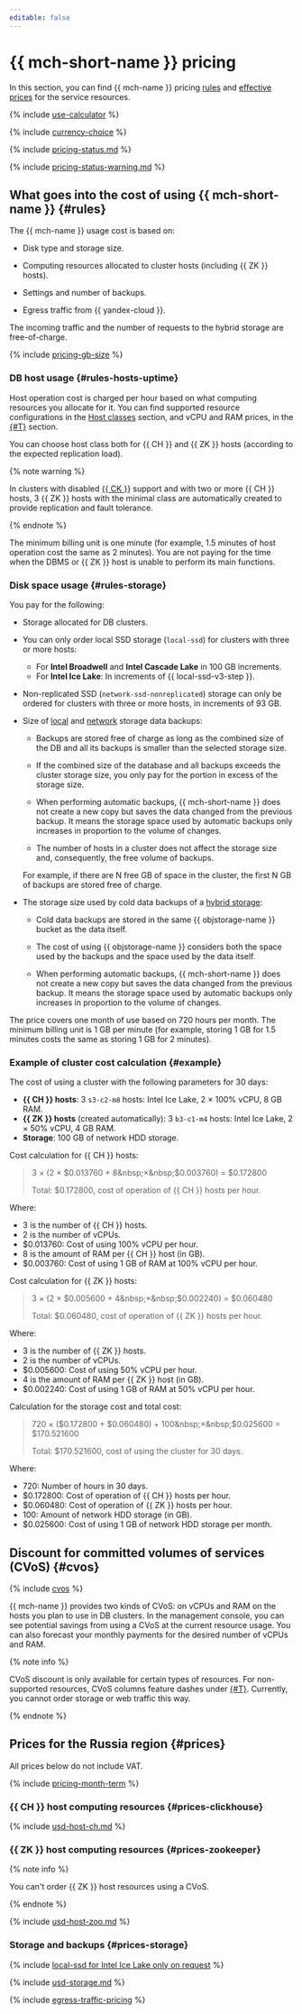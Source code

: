 ```yaml
---
editable: false
---
```


# {{ mch-short-name }} pricing

In this section, you can find {{ mch-name }} pricing [rules](#rules) and [effective prices](#prices) for the service resources.

{% include [use-calculator](../_includes/pricing/use-calculator.md) %}

{% include [currency-choice](../_includes/pricing/currency-choice.md) %}

{% include [pricing-status.md](../_includes/mdb/pricing-status.md) %}

{% include [pricing-status-warning.md](../_includes/mdb/pricing-status-warning.md) %}

## What goes into the cost of using {{ mch-short-name }} {#rules}

The {{ mch-name }} usage cost is based on:

* Disk type and storage size.

* Computing resources allocated to cluster hosts (including {{ ZK }} hosts).

* Settings and number of backups.

* Egress traffic from {{ yandex-cloud }}.

The incoming traffic and the number of requests to the hybrid storage are free-of-charge.

{% include [pricing-gb-size](../_includes/pricing-gb-size.md) %}

### DB host usage {#rules-hosts-uptime}

Host operation cost is charged per hour based on what computing resources you allocate for it. You can find supported resource configurations in the [Host classes](concepts/instance-types.md) section, and vCPU and RAM prices, in the [{#T}](#prices) section.

You can choose host class both for {{ CH }} and {{ ZK }} hosts (according to the expected replication load).

{% note warning %}

In clusters with disabled [{{ CK }}](./concepts/replication.md#ck) support and with two or more {{ CH }} hosts, 3 {{ ZK }} hosts with the minimal class are automatically created to provide replication and fault tolerance.

{% endnote %}

The minimum billing unit is one minute (for example, 1.5 minutes of host operation cost the same as 2 minutes). You are not paying for the time when the DBMS or {{ ZK }} host is unable to perform its main functions.

### Disk space usage {#rules-storage}

You pay for the following:

* Storage allocated for DB clusters.

* You can only order local SSD storage (`local-ssd`) for clusters with three or more hosts:
   * For **Intel Broadwell** and **Intel Cascade Lake** in 100 GB increments.
   * For **Intel Ice Lake**: In increments of {{ local-ssd-v3-step }}.
* Non-replicated SSD (`network-ssd-nonreplicated`) storage can only be ordered for clusters with three or more hosts, in increments of 93 GB.

* Size of [local](concepts/storage.md#local-storage-features) and [network](concepts/storage.md) storage data backups:

   * Backups are stored free of charge as long as the combined size of the DB and all its backups is smaller than the selected storage size.

   * If the combined size of the database and all backups exceeds the cluster storage size, you only pay for the portion in excess of the storage size.

   * When performing automatic backups, {{ mch-short-name }} does not create a new copy but saves the data changed from the previous backup. It means the storage space used by automatic backups only increases in proportion to the volume of changes.

   * The number of hosts in a cluster does not affect the storage size and, consequently, the free volume of backups.

   For example, if there are N free GB of space in the cluster, the first N GB of backups are stored free of charge.

* The storage size used by cold data backups of a [hybrid storage](concepts/storage.md#hybrid-storage-features):

   * Cold data backups are stored in the same {{ objstorage-name }} bucket as the data itself.

   * The cost of using {{ objstorage-name }} considers both the space used by the backups and the space used by the data itself.

   * When performing automatic backups, {{ mch-short-name }} does not create a new copy but saves the data changed from the previous backup. It means the storage space used by automatic backups only increases in proportion to the volume of changes.

The price covers one month of use based on 720 hours per month. The minimum billing unit is 1 GB per minute (for example, storing 1 GB for 1.5 minutes costs the same as storing 1 GB for 2 minutes).


### Example of cluster cost calculation {#example}

The cost of using a cluster with the following parameters for 30 days:

* **{{ CH }} hosts**: 3 `s3-c2-m8` hosts: Intel Ice Lake, 2 × 100% vCPU, 8 GB RAM.
* **{{ ZK }} hosts** (created automatically): 3 `b3-c1-m4` hosts: Intel Ice Lake, 2 × 50% vCPU, 4 GB RAM.
* **Storage**: 100 GB of network HDD storage.

Cost calculation for {{ CH }} hosts:



> 3 × (2&nbsp;×&nbsp;$0.013760 + 8&nbsp;×&nbsp;$0.003760) = $0.172800
>
> Total: $0.172800, cost of operation of {{ CH }} hosts per hour.

Where:
* 3 is the number of {{ CH }} hosts.
* 2 is the number of vCPUs.
* $0.013760: Cost of using 100% vCPU per hour.
* 8 is the amount of RAM per {{ CH }} host (in GB).
* $0.003760: Cost of using 1 GB of RAM at 100% vCPU per hour.


Cost calculation for {{ ZK }} hosts:



> 3 × (2&nbsp;×&nbsp;$0.005600 + 4&nbsp;×&nbsp;$0.002240) = $0.060480
>
> Total: $0.060480, cost of operation of {{ ZK }} hosts per hour.

Where:
* 3 is the number of {{ ZK }} hosts.
* 2 is the number of vCPUs.
* $0.005600: Cost of using 50% vCPU per hour.
* 4 is the amount of RAM per {{ ZK }} host (in GB).
* $0.002240: Cost of using 1 GB of RAM at 50% vCPU per hour.


Calculation for the storage cost and total cost:



> 720 × ($0.172800 + $0.060480) + 100&nbsp;×&nbsp;$0.025600 = $170.521600
>
> Total: $170.521600, cost of using the cluster for 30 days.

Where:
* 720: Number of hours in 30 days.
* $0.172800: Cost of operation of {{ CH }} hosts per hour.
* $0.060480: Cost of operation of {{ ZK }} hosts per hour.
* 100: Amount of network HDD storage (in GB).
* $0.025600: Cost of using 1 GB of network HDD storage per month.




## Discount for committed volumes of services (CVoS) {#cvos}

{% include [cvos](../_includes/mdb/cvos.md) %}

{{ mch-name }} provides two kinds of CVoS: on vCPUs and RAM on the hosts you plan to use in DB clusters. In the management console, you can see potential savings from using a CVoS at the current resource usage. You can also forecast your monthly payments for the desired number of vCPUs and RAM.

{% note info %}

CVoS discount is only available for certain types of resources. For non-supported resources, CVoS columns feature dashes under [{#T}](#prices). Currently, you cannot order storage or web traffic this way.

{% endnote %}



## Prices for the Russia region {#prices}





All prices below do not include VAT.


{% include [pricing-month-term](../_includes/mdb/pricing-month-term.md) %}

### {{ CH }} host computing resources {#prices-clickhouse}



{% include [usd-host-ch.md](../_pricing/managed-clickhouse/usd-host-ch.md) %}


### {{ ZK }} host computing resources {#prices-zookeeper}


{% note info %}

You can't order {{ ZK }} host resources using a CVoS.

{% endnote %}





{% include [usd-host-zoo.md](../_pricing/managed-clickhouse/usd-host-zoo.md) %}


### Storage and backups {#prices-storage}

{% include [local-ssd for Intel Ice Lake only on request](../_includes/ice-lake-local-ssd-note.md) %}




{% include [usd-storage.md](../_pricing/managed-clickhouse/usd-storage.md) %}


{% include [egress-traffic-pricing](../_includes/egress-traffic-pricing.md) %}
